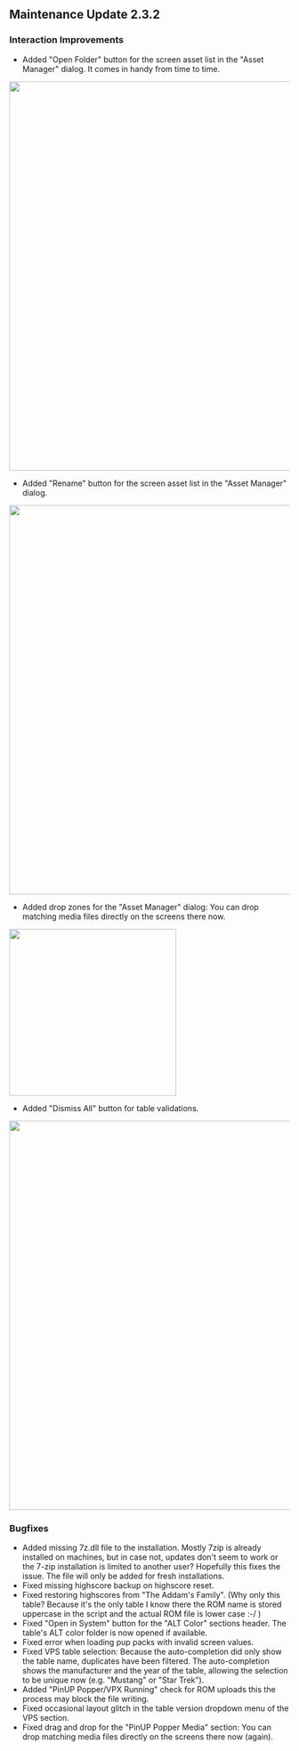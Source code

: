 ## Maintenance Update 2.3.2

### Interaction Improvements

- Added "Open Folder" button for the screen asset list in the "Asset Manager" dialog. It comes in handy from time to time.

<img src="https://github.com/syd711/vpin-studio/blob/main/documentation/tables/am/am-open-folder.png?raw=true" width="700" />

- Added "Rename" button for the screen asset list in the "Asset Manager" dialog.

<img src="https://github.com/syd711/vpin-studio/blob/main/documentation/tables/am/am-rename-btn.png?raw=true" width="700" />

- Added drop zones for the "Asset Manager" dialog: You can drop matching media files directly on the screens there now.

<img src="https://github.com/syd711/vpin-studio/blob/main/documentation/tables/am/am-drop.png?raw=true" width="300" />

- Added "Dismiss All" button for table validations.

<img src="https://github.com/syd711/vpin-studio/blob/main/documentation/tables/validation-error.png?raw=true" width="700" />

### Bugfixes

- Added missing 7z.dll file to the installation. Mostly 7zip is already installed on machines, but in case not, updates don't seem to work or the 7-zip installation is limited to another user? Hopefully this fixes the issue. The file will only be added for fresh installations.
- Fixed missing highscore backup on highscore reset.
- Fixed restoring highscores from "The Addam's Family". (Why only this table? Because it's the only table I know there the ROM name is stored uppercase in the script and the actual ROM file is lower case :-/ )
- Fixed "Open in System" button for the "ALT Color" sections header. The table's ALT color folder is now opened if available.
- Fixed error when loading pup packs with invalid screen values.
- Fixed VPS table selection: Because the auto-completion did only show the table name, duplicates have been filtered. The auto-completion shows the manufacturer and the year of the table, allowing the selection to be unique now (e.g. "Mustang" or "Star Trek").
- Added "PinUP Popper/VPX Running" check for ROM uploads this the process may block the file writing.
- Fixed occasional layout glitch in the table version dropdown menu of the VPS section.
- Fixed drag and drop for the "PinUP Popper Media" section: You can drop matching media files directly on the screens there now (again).

